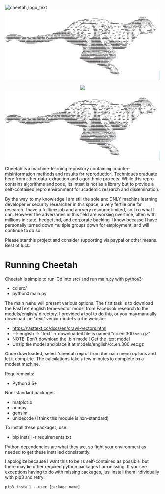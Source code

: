 ![cheetah_logo_text](./misc/logos/cheetah_invert_logo.jpeg)
![cheetah_logo](./misc/logos/cheetah_invert.jpeg)


<p align="center">
<img src="./misc/logos/cheetah_invert_logo.jpeg" />
<img src="./misc/logos/cheetah_invert.jpeg" />
</p>


Cheetah is a machine-learning repository containing counter-misinformation methods and results for reproduction.
Techniques graduate here from other data-extraction and algorithmic projects. While this repro
contains algorithms and code, its intent is not as a library but to provide a self-contained repro environment for academic research and dissemination.

By the way, to my knowledge I am still the sole and ONLY machine learning developer or security researcher in this space, a very fertile one for research.
I have a fulltime job and am very resource limited, so I do what I can. However the adversaries in this field are working overtime, often with millions in state, hedgefund, and corporate backing.
I know because I have personally turned down multiple groups down for employment, and will continue to do so.

Please star this project and consider supporting via paypal or other means. Best of luck.

# Running Cheetah

Cheetah is simple to run. Cd into src/ and run main.py with python3:

* cd src/
* python3 main.py

The main menu will present various options.
The first task is to download the FastText english term-vector model from Facebook research to the 
models/english/ directory. I provided a tool to do this, or you may manually download the '.text' vector model via the website:
* https://fasttext.cc/docs/en/crawl-vectors.html
* --> english -> '.text' -> downloaded file is named "cc.en.300.vec.gz"
* NOTE: Don't download the .bin model! Get the .text model
* Unzip the model and place it at models/english/cc.en.300.vec.gz

Once downloaded, select 'cheetah repro' from the main menu options and let it complete. The 
calculations take a few minutes to complete on a modest machine.

Requirements:
* Python 3.5+

Non-standard packages:
* matplotlib
* numpy
* gensim
* unidecode (I think this module is non-standard)

To install these packages, use:
* pip install -r requirements.txt

Python dependencies are what they are, so fight your environment as needed to get these installed consistently.

I apologize because I want this to be as self-contained as possible, but there may be other required
python packages I am missing. If you see exceptions having to do with missing packages, just install
them individually with pip3 and retry:

	pip3 install --user [package name]


